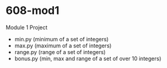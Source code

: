 # 608-mod1
Module 1 Project

* min.py (minimum of a set of integers)
* max.py (maximum of a set of integers)
* range.py (range of a set of integers)
* bonus.py (min, max and range of a set of over 10 integers)

